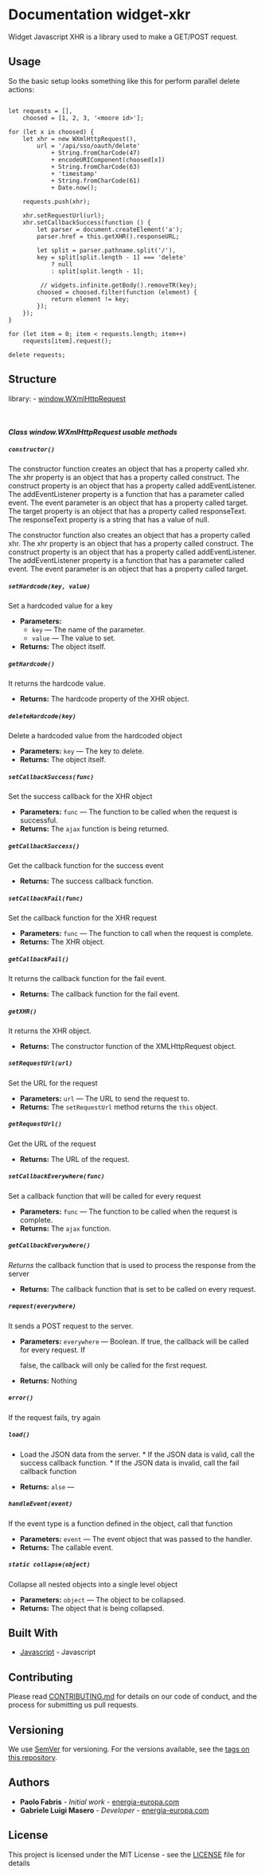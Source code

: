 # Documentation widget-xkr

Widget Javascript XHR is a library used to make a GET/POST request.

## Usage

So the basic setup looks something like this for perform parallel delete actions:

```

let requests = [],
    choosed = [1, 2, 3, '<moore id>'];

for (let x in choosed) {
    let xhr = new WXmlHttpRequest(),
        url = '/api/sso/oauth/delete'
            + String.fromCharCode(47)
            + encodeURIComponent(choosed[x])
            + String.fromCharCode(63)
            + 'timestamp'
            + String.fromCharCode(61)
            + Date.now();

    requests.push(xhr);

    xhr.setRequestUrl(url);
    xhr.setCallbackSuccess(function () {
        let parser = document.createElement('a');
        parser.href = this.getXHR().responseURL;

        let split = parser.pathname.split('/'),
        key = split[split.length - 1] === 'delete'
            ? null
            : split[split.length - 1];

         // widgets.infinite.getBody().removeTR(key);
        choosed = choosed.filter(function (element) {
            return element != key;
        });
    });
}

for (let item = 0; item < requests.length; item++)
    requests[item].request();

delete requests;

```

## Structure

library:
    - [window.WXmlHttpRequest](https://github.com/energia-source/widget-xkr#class-wxmlhttprequest-usable-methods)

<br>

#### ***Class window.WXmlHttpRequest usable methods***

##### `constructor()`

The constructor function creates an object that has a property called xhr. The xhr property is an object that has a property called construct. The construct property is an object that has a property called addEventListener. The addEventListener property is a function that has a parameter called event. The event parameter is an object that has a property called target. The target property is an object that has a property called responseText. The responseText property is a string that has a value of null.

The constructor function also creates an object that has a property called xhr. The xhr property is an object that has a property called construct. The construct property is an object that has a property called addEventListener. The addEventListener property is a function that has a parameter called event. The event parameter is an object that has a property called target.

##### `setHardcode(key, value)`

Set a hardcoded value for a key

 * **Parameters:**
   * `key` — The name of the parameter.
   * `value` — The value to set.
 * **Returns:** The object itself.

##### `getHardcode()`

It returns the hardcode value.

 * **Returns:** The hardcode property of the XHR object.

##### `deleteHardcode(key)`

Delete a hardcoded value from the hardcoded object

 * **Parameters:** `key` — The key to delete.
 * **Returns:** The object itself.

##### `setCallbackSuccess(func)`

Set the success callback for the XHR object

 * **Parameters:** `func` — The function to be called when the request is successful.
 * **Returns:** The `ajax` function is being returned.

##### `getCallbackSuccess()`

Get the callback function for the success event

 * **Returns:** The success callback function.

##### `setCallbackFail(func)`

Set the callback function for the XHR request

 * **Parameters:** `func` — The function to call when the request is complete.
 * **Returns:** The XHR object.

##### `getCallbackFail()`

It returns the callback function for the fail event.

 * **Returns:** The callback function for the fail event.

##### `getXHR()`

It returns the XHR object.

 * **Returns:** The constructor function of the XMLHttpRequest object.

##### `setRequestUrl(url)`

Set the URL for the request

 * **Parameters:** `url` — The URL to send the request to.
 * **Returns:** The `setRequestUrl` method returns the `this` object.

##### `getRequestUrl()`

Get the URL of the request

 * **Returns:** The URL of the request.

##### `setCallbackEverywhere(func)`

Set a callback function that will be called for every request

 * **Parameters:** `func` — The function to be called when the request is complete.
 * **Returns:** The `ajax` function.

##### `getCallbackEverywhere()`

*Returns* the callback function that is used to process the response from the server

 * **Returns:** The callback function that is set to be called on every request.

##### `request(everywhere)`

It sends a POST request to the server.

 * **Parameters:** `everywhere` — Boolean. If true, the callback will be called for every request. If

     false, the callback will only be called for the first request.
 * **Returns:** Nothing 

##### `error()`

If the request fails, try again

##### `load()`

* Load the JSON data from the server. * If the JSON data is valid, call the success callback function. * If the JSON data is invalid, call the fail callback function

 * **Returns:** `alse` — 

##### `handleEvent(event)`

If the event type is a function defined in the object, call that function

 * **Parameters:** `event` — The event object that was passed to the handler.
 * **Returns:** The callable event.

##### `static collapse(object)`

Collapse all nested objects into a single level object

 * **Parameters:** `object` — The object to be collapsed.
 * **Returns:** The object that is being collapsed.

## Built With

* [Javascript](https://www.javascript.com/) - Javascript

## Contributing

Please read [CONTRIBUTING.md](https://github.com/energia-source/widget-xkr/blob/main/CONTRIBUTING.md) for details on our code of conduct, and the process for submitting us pull requests.

## Versioning

We use [SemVer](https://semver.org/) for versioning. For the versions available, see the [tags on this repository](https://github.com/energia-source/widget-xkr/tags). 

## Authors

* **Paolo Fabris** - *Initial work* - [energia-europa.com](https://www.energia-europa.com/)
* **Gabriele Luigi Masero** - *Developer* - [energia-europa.com](https://www.energia-europa.com/)

## License

This project is licensed under the MIT License - see the [LICENSE](LICENSE) file for details